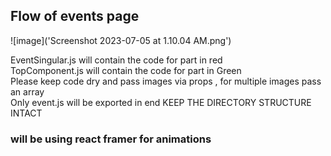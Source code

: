 ## Flow of events page 

![image]('Screenshot 2023-07-05 at 1.10.04 AM.png')

EventSingular.js will contain the code for part in red <br>
TopComponent.js will contain the code for part in Green<br>
Please keep code dry and pass images via props , for multiple images pass an array<br>
Only event.js will be exported in end 
KEEP THE DIRECTORY STRUCTURE INTACT


### will be using react framer for animations